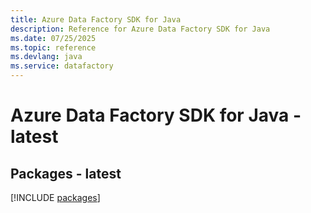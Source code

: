 ```yaml
---
title: Azure Data Factory SDK for Java
description: Reference for Azure Data Factory SDK for Java
ms.date: 07/25/2025
ms.topic: reference
ms.devlang: java
ms.service: datafactory
---
```

# Azure Data Factory SDK for Java - latest
## Packages - latest
[!INCLUDE [packages](data-factory-index.md)]